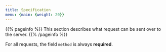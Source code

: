 ```yaml
---
title: Specification
menu: {main: {weight: 20}}
---
```


{{% pageinfo %}}
This section describes what request can be sent over to the server.
{{% /pageinfo %}}

For all requests, the field `method` is always **required**.
